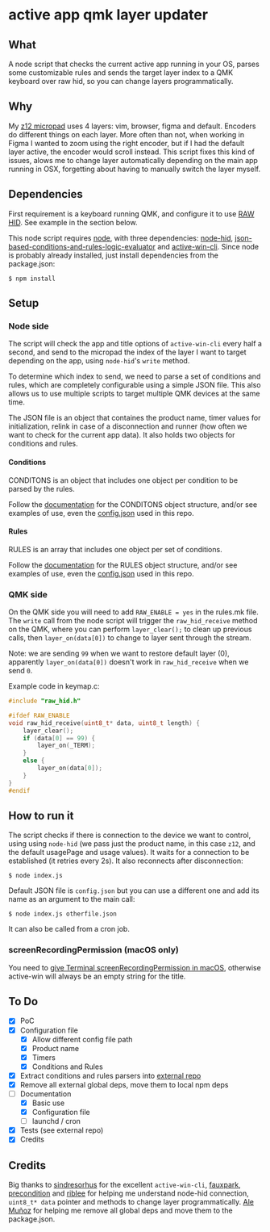 # active app qmk layer updater

## What

A node script that checks the current active app running in your OS, parses some customizable rules and sends the target layer index to a QMK keyboard over raw hid, so you can change layers programmatically. 

## Why

My [z12 micropad](https://github.com/zigotica/mechanical-keyboards/tree/main/z12) uses 4 layers: vim, browser, figma and default. Encoders do different things on each layer. More often than not, when working in Figma I wanted to zoom using the right encoder, but if I had the default layer active, the encoder would scroll instead. This script fixes this kind of issues, alows me to change layer automatically depending on the main app running in OSX, forgetting about having to manually switch the layer myself. 

## Dependencies

First requirement is a keyboard running QMK, and configure it to use [RAW HID](https://beta.docs.qmk.fm/using-qmk/software-features/feature_rawhid). See example in the section below. 

This node script requires [node](https://nodejs.org), with three dependencies: [node-hid](https://github.com/node-hid/node-hid), [json-based-conditions-and-rules-logic-evaluator](https://github.com/zigotica/json-based-conditions-and-rules-logic-evaluator) and [active-win-cli](https://github.com/sindresorhus/active-win-cli). Since node is probably already installed, just install dependencies from the package.json:

```
$ npm install
```

## Setup

### Node side

The script will check the app and title options of `active-win-cli` every half a second, and send to the micropad the index of the layer I want to target depending on the app, using `node-hid`'s `write` method. 

To determine which index to send, we need to parse a set of conditions and rules, which are completely configurable using a simple JSON file. This also allows us to use multiple scripts to target multiple QMK devices at the same time.

The JSON file is an object that containes the product name, timer values for initialization, relink in case of a disconnection and runner (how often we want to check for the current app data). It also holds two objects for conditions and rules.

#### Conditions

CONDITONS is an object that includes one object per condition to be parsed by the rules. 

Follow the [documentation](https://github.com/zigotica/json-based-conditions-and-rules-logic-evaluator) for the CONDITONS object structure, and/or see examples of use, even the [config.json](https://github.com/zigotica/active-app-qmk-layer-updater/blob/main/config.json) used in this repo.

#### Rules

RULES is an array that includes one object per set of conditions. 

Follow the [documentation](https://github.com/zigotica/json-based-conditions-and-rules-logic-evaluator) for the RULES object structure, and/or see examples of use, even the [config.json](https://github.com/zigotica/active-app-qmk-layer-updater/blob/main/config.json) used in this repo.

### QMK side

On the QMK side you will need to add `RAW_ENABLE = yes` in the rules.mk file. The `write` call from the node script will trigger the `raw_hid_receive` method on the QMK, where you can perform `layer_clear();` to clean up previous calls, then `layer_on(data[0])` to change to layer sent through the stream. 

Note: we are sending `99` when we want to restore default layer (0), apparently `layer_on(data[0])` doesn't work in `raw_hid_receive` when we send `0`.

Example code in keymap.c:

```c
#include "raw_hid.h"

#ifdef RAW_ENABLE
void raw_hid_receive(uint8_t* data, uint8_t length) {
    layer_clear();
    if (data[0] == 99) {
        layer_on(_TERM);
    }
    else {
        layer_on(data[0]);
    }
}
#endif
```

## How to run it

The script checks if there is connection to the device we want to control, using using `node-hid` (we pass just the product name, in this case `z12`, and the default usagePage and usage values). It waits for a connection to be established (it retries every 2s). It also reconnects after disconnection:

```
$ node index.js
```

Default JSON file is `config.json` but you can use a different one and add its name as an argument to the main call:

```
$ node index.js otherfile.json
```

It can also be called from a cron job.

### screenRecordingPermission (macOS only)

You need to [give Terminal screenRecordingPermission in macOS](https://github.com/sindresorhus/active-win#screenrecordingpermission-macos-only), otherwise active-win will always be an empty string for the title.

## To Do

* [x] PoC
* [x] Configuration file
  * [x] Allow different config file path
  * [x] Product name
  * [x] Timers
  * [x] Conditions and Rules
* [x] Extract conditions and rules parsers into [external repo](https://github.com/zigotica/json-based-conditions-and-rules-logic-evaluator)
* [x] Remove all external global deps, move them to local npm deps
* [ ] Documentation
  * [x] Basic use
  * [x] Configuration file
  * [ ] launchd / cron
* [x] Tests (see external repo)
* [x] Credits

## Credits

Big thanks to [sindresorhus](https://github.com/sindresorhus/) for the excellent `active-win-cli`, [fauxpark](https://github.com/fauxpark), [precondition](https://github.com/precondition) and [riblee](https://github.com/riblee) for helping me understand node-hid connection, `uint8_t* data` pointer and methods to change layer programmatically. [Ale Muñoz](https://github.com/bomberstudios/active-app-qmk-layer-updater/) for helping me remove all global deps and move them to the package.json.
